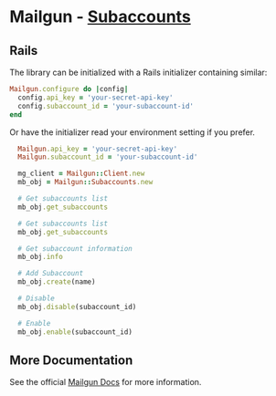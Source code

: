 Mailgun - [Subaccounts](https://help.mailgun.com/hc/en-us/articles/16380043681435-Subaccounts)
====================

Rails
-----

The library can be initialized with a Rails initializer containing similar:
```ruby
Mailgun.configure do |config|
  config.api_key = 'your-secret-api-key'
  config.subaccount_id = 'your-subaccount-id'
end
```
Or have the initializer read your environment setting if you prefer.

```ruby
  Mailgun.api_key = 'your-secret-api-key'
  Mailgun.subaccount_id = 'your-subaccount-id'
```

```ruby
  mg_client = Mailgun::Client.new
  mb_obj = Mailgun::Subaccounts.new

  # Get subaccounts list
  mb_obj.get_subaccounts

  # Get subaccounts list
  mb_obj.get_subaccounts

  # Get subaccount information
  mb_obj.info

  # Add Subaccount
  mb_obj.create(name)

  # Disable
  mb_obj.disable(subaccount_id)

  # Enable
  mb_obj.enable(subaccount_id)
```


More Documentation
------------------
See the official [Mailgun Docs](https://documentation.mailgun.com/en/latest/subaccounts.html#subaccounts)
for more information.

